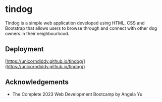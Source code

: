 # tindog
Tindog is a simple web application developed using HTML, CSS and Bootstrap that allows users to browse through and connect with other dog owners in their neighbourhood.

## Deployment
[https://unicorndiddy.github.io/tindog/](https://unicorndiddy.github.io/tindog/)

## Acknowledgements
- The Complete 2023 Web Development Bootcamp by Angela Yu
